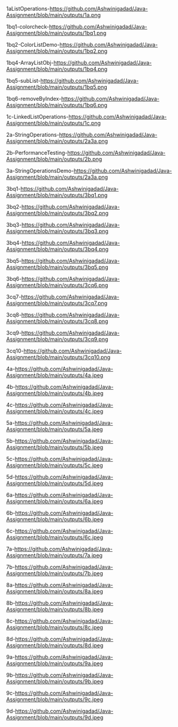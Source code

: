 1aListOperations-https://github.com/Ashwinigadad/Java-Assignment/blob/main/outputs/1a.png

1bq1-colorcheck-https://github.com/Ashwinigadad/Java-Assignment/blob/main/outputs/1bq1.png

1bq2-ColorListDemo-https://github.com/Ashwinigadad/Java-Assignment/blob/main/outputs/1bq2.png

1bq4-ArrayListObj-https://github.com/Ashwinigadad/Java-Assignment/blob/main/outputs/1bq4.png

1bq5-subList-https://github.com/Ashwinigadad/Java-Assignment/blob/main/outputs/1bq5.png

1bq6-removeByIndex-https://github.com/Ashwinigadad/Java-Assignment/blob/main/outputs/1bq6.png

1c-LinkedListOperations-https://github.com/Ashwinigadad/Java-Assignment/blob/main/outputs/1c.png

2a-StringOperations-https://github.com/Ashwinigadad/Java-Assignment/blob/main/outputs/2a3a.png

2b-PerformanceTesting-https://github.com/Ashwinigadad/Java-Assignment/blob/main/outputs/2b.png

3a-StringOperationsDemo-https://github.com/Ashwinigadad/Java-Assignment/blob/main/outputs/2a3a.png

3bq1-https://github.com/Ashwinigadad/Java-Assignment/blob/main/outputs/3bq1.png

3bq2-https://github.com/Ashwinigadad/Java-Assignment/blob/main/outputs/3bq2.png

3bq3-https://github.com/Ashwinigadad/Java-Assignment/blob/main/outputs/3bq3.png

3bq4-https://github.com/Ashwinigadad/Java-Assignment/blob/main/outputs/3bq4.png

3bq5-https://github.com/Ashwinigadad/Java-Assignment/blob/main/outputs/3bq5.png

3bq6-https://github.com/Ashwinigadad/Java-Assignment/blob/main/outputs/3cq6.png

3cq7-https://github.com/Ashwinigadad/Java-Assignment/blob/main/outputs/3cq7.png

3cq8-https://github.com/Ashwinigadad/Java-Assignment/blob/main/outputs/3cq8.png

3cq9-https://github.com/Ashwinigadad/Java-Assignment/blob/main/outputs/3cq9.png

3cq10-https://github.com/Ashwinigadad/Java-Assignment/blob/main/outputs/3cq10.png

4a-https://github.com/Ashwinigadad/Java-Assignment/blob/main/outputs/4a.jpeg

4b-https://github.com/Ashwinigadad/Java-Assignment/blob/main/outputs/4b.jpeg

4c-https://github.com/Ashwinigadad/Java-Assignment/blob/main/outputs/4c.jpeg

5a-https://github.com/Ashwinigadad/Java-Assignment/blob/main/outputs/5a.jpeg

5b-https://github.com/Ashwinigadad/Java-Assignment/blob/main/outputs/5b.jpeg

5c-https://github.com/Ashwinigadad/Java-Assignment/blob/main/outputs/5c.jpeg

5d-https://github.com/Ashwinigadad/Java-Assignment/blob/main/outputs/5d.jpeg

6a-https://github.com/Ashwinigadad/Java-Assignment/blob/main/outputs/6a.jpeg

6b-https://github.com/Ashwinigadad/Java-Assignment/blob/main/outputs/6b.jpeg

6c-https://github.com/Ashwinigadad/Java-Assignment/blob/main/outputs/6c.jpeg

7a-https://github.com/Ashwinigadad/Java-Assignment/blob/main/outputs/7a.jpeg

7b-https://github.com/Ashwinigadad/Java-Assignment/blob/main/outputs/7b.jpeg

8a-https://github.com/Ashwinigadad/Java-Assignment/blob/main/outputs/8a.jpeg

8b-https://github.com/Ashwinigadad/Java-Assignment/blob/main/outputs/8b.jpeg

8c-https://github.com/Ashwinigadad/Java-Assignment/blob/main/outputs/8c.jpeg

8d-https://github.com/Ashwinigadad/Java-Assignment/blob/main/outputs/8d.jpeg

9a-https://github.com/Ashwinigadad/Java-Assignment/blob/main/outputs/9a.jpeg

9b-https://github.com/Ashwinigadad/Java-Assignment/blob/main/outputs/9b.jpeg

9c-https://github.com/Ashwinigadad/Java-Assignment/blob/main/outputs/9c.jpeg

9d-https://github.com/Ashwinigadad/Java-Assignment/blob/main/outputs/9d.jpeg